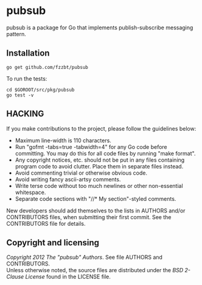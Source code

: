 pubsub
=====

pubsub is a package for Go that implements publish-subscribe messaging pattern.

## Installation

    go get github.com/fzzbt/pubsub

To run the tests:

	cd $GOROOT/src/pkg/pubsub
	go test -v

## HACKING

If you make contributions to the project, please follow the guidelines below:

*  Maximum line-width is 110 characters.
*  Run "gofmt -tabs=true -tabwidth=4" for any Go code before committing. 
   You may do this for all code files by running "make format".
*  Any copyright notices, etc. should not be put in any files containing program code to avoid clutter. 
   Place them in separate files instead. 
*  Avoid commenting trivial or otherwise obvious code.
*  Avoid writing fancy ascii-artsy comments. 
*  Write terse code without too much newlines or other non-essential whitespace.
*  Separate code sections with "//* My section"-styled comments.

New developers should add themselves to the lists in AUTHORS and/or CONTRIBUTORS files,
when submitting their first commit. See the CONTRIBUTORS file for details.


## Copyright and licensing

*Copyright 2012 The "pubsub" Authors*. See file AUTHORS and CONTRIBUTORS.  
Unless otherwise noted, the source files are distributed under the
*BSD 2-Clause License* found in the LICENSE file.
